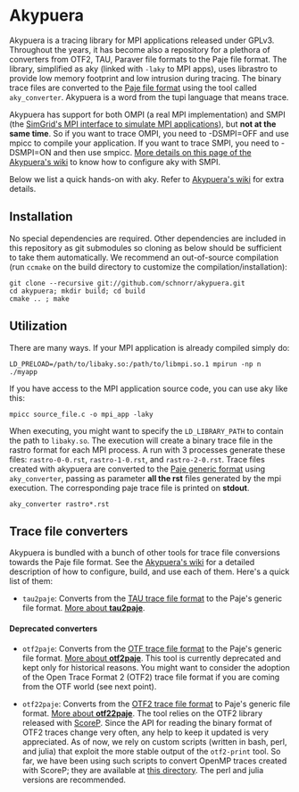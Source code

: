 Akypuera 
========

Akypuera is a tracing library for MPI applications released under
GPLv3. Throughout the years, it has become also a repository for
a plethora of converters from OTF2, TAU, Paraver file formats to the Paje
file format. The library, simplified as aky (linked with `-laky` to MPI
apps), uses librastro to provide low memory footprint and low
intrusion during tracing. The binary trace files are converted to the
[Paje file
format](http://paje.sourceforge.net/download/publication/lang-paje.pdf)
using the tool called `aky_converter`. Akypuera is a word from the
tupi language that means trace.

Akypuera has support for both OMPI (a real MPI implementation)
and SMPI (the [SimGrid's MPI interface to simulate MPI
applications](http://simgrid.gforge.inria.fr/)),
but __not at the same time__. So if you want to trace OMPI, you need
to -DSMPI=OFF and use mpicc to compile your application. If you want
to trace SMPI, you need to -DSMPI=ON and then use smpicc. [More
details on this page of the Akypuera's
wiki](https://github.com/schnorr/akypuera/wiki/SMPIWithAkypuera) to
know how to configure aky with SMPI.

Below we list a quick hands-on with aky. Refer to [Akypuera's
wiki](https://github.com/schnorr/akypuera/wiki) for extra details.

## Installation

No special dependencies are required.  Other dependencies are included
in this repository as git submodules so cloning as below should be
sufficient to take them automatically. We recommend an out-of-source
compilation (run `ccmake` on the build directory to customize the
compilation/installation):

    git clone --recursive git://github.com/schnorr/akypuera.git
    cd akypuera; mkdir build; cd build
    cmake .. ; make

## Utilization

There are many ways. If your MPI application is already compiled simply do:

    LD_PRELOAD=/path/to/libaky.so:/path/to/libmpi.so.1 mpirun -np n ./myapp

If you have access to the MPI application source code, you can use aky like this:

    mpicc source_file.c -o mpi_app -laky 

When executing, you might want to specify the `LD_LIBRARY_PATH` to
contain the path to `libaky.so`. The execution will create a binary
trace file in the rastro format for each MPI process. A run with 3
processes generate these files: `rastro-0-0.rst`, `rastro-1-0.rst`,
and `rastro-2-0.rst`. Trace files created with akypuera are converted
to the [Paje generic format](http://paje.sf.net) using
`aky_converter`, passing as parameter __all the rst__ files generated
by the mpi execution.  The corresponding paje trace file is printed on
__stdout__.

    aky_converter rastro*.rst

## Trace file converters

Akypuera is bundled with a bunch of other tools for trace file
conversions towards the Paje file format. See the [Akypuera's
wiki](https://github.com/schnorr/akypuera/wiki) for a detailed
description of how to configure, build, and use each of them. Here's a
quick list of them:

- `tau2paje`: Converts from the [TAU trace file
format](http://www.cs.uoregon.edu/Research/tau/) to the Paje's generic
file format. [More about __tau2paje__](https://github.com/schnorr/akypuera/wiki/TAUWithAkypuera).

#### Deprecated converters

- `otf2paje`: Converts from the [OTF trace file format](http://www.tu-dresden.de/zih/otf/) to the Paje's generic file format. 
[More about __otf2paje__](https://github.com/schnorr/akypuera/wiki/OTFWithAkypuera). This tool is currently deprecated and kept only for historical reasons. You might want to consider the adoption of the Open Trace Format 2 (OTF2) trace file format if you are coming from the OTF world (see next point).

- `otf22paje`: Converts from the [OTF2 trace file
format](http://www.vi-hps.org/projects/score-p/) to Paje's generic
file format.  [More about
__otf22paje__](https://github.com/schnorr/akypuera/wiki/OTF2WithAkypuera). The
tool relies on the OTF2 library released with
[ScoreP](http://score-p.org). Since the API for reading the binary
format of OTF2 traces change very often, any help to keep it updated
is very appreciated.  As of now, we rely on custom scripts (written in
bash, perl, and julia) that exploit the more stable output of the
`otf2-print` tool. So far, we have been using such scripts to convert
OpenMP traces created with ScoreP; they are available at [this
directory](./src/otf2-omp-print/). The perl and julia versions are
recommended.

